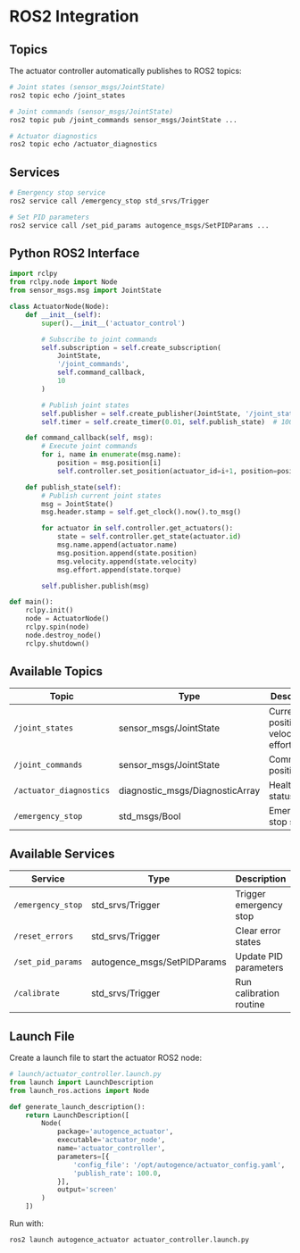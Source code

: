 # ROS2 Integration

## Topics

The actuator controller automatically publishes to ROS2 topics:

```bash
# Joint states (sensor_msgs/JointState)
ros2 topic echo /joint_states

# Joint commands (sensor_msgs/JointState)
ros2 topic pub /joint_commands sensor_msgs/JointState ...

# Actuator diagnostics
ros2 topic echo /actuator_diagnostics
```

## Services

```bash
# Emergency stop service
ros2 service call /emergency_stop std_srvs/Trigger

# Set PID parameters
ros2 service call /set_pid_params autogence_msgs/SetPIDParams ...
```

## Python ROS2 Interface

```python
import rclpy
from rclpy.node import Node
from sensor_msgs.msg import JointState

class ActuatorNode(Node):
    def __init__(self):
        super().__init__('actuator_control')

        # Subscribe to joint commands
        self.subscription = self.create_subscription(
            JointState,
            '/joint_commands',
            self.command_callback,
            10
        )

        # Publish joint states
        self.publisher = self.create_publisher(JointState, '/joint_states', 10)
        self.timer = self.create_timer(0.01, self.publish_state)  # 100Hz

    def command_callback(self, msg):
        # Execute joint commands
        for i, name in enumerate(msg.name):
            position = msg.position[i]
            self.controller.set_position(actuator_id=i+1, position=position)

    def publish_state(self):
        # Publish current joint states
        msg = JointState()
        msg.header.stamp = self.get_clock().now().to_msg()

        for actuator in self.controller.get_actuators():
            state = self.controller.get_state(actuator.id)
            msg.name.append(actuator.name)
            msg.position.append(state.position)
            msg.velocity.append(state.velocity)
            msg.effort.append(state.torque)

        self.publisher.publish(msg)

def main():
    rclpy.init()
    node = ActuatorNode()
    rclpy.spin(node)
    node.destroy_node()
    rclpy.shutdown()
```

## Available Topics

| Topic | Type | Description |
|-------|------|-------------|
| `/joint_states` | sensor_msgs/JointState | Current position, velocity, and effort |
| `/joint_commands` | sensor_msgs/JointState | Commanded positions |
| `/actuator_diagnostics` | diagnostic_msgs/DiagnosticArray | Health and status info |
| `/emergency_stop` | std_msgs/Bool | Emergency stop state |

## Available Services

| Service | Type | Description |
|---------|------|-------------|
| `/emergency_stop` | std_srvs/Trigger | Trigger emergency stop |
| `/reset_errors` | std_srvs/Trigger | Clear error states |
| `/set_pid_params` | autogence_msgs/SetPIDParams | Update PID parameters |
| `/calibrate` | std_srvs/Trigger | Run calibration routine |

## Launch File

Create a launch file to start the actuator ROS2 node:

```python
# launch/actuator_controller.launch.py
from launch import LaunchDescription
from launch_ros.actions import Node

def generate_launch_description():
    return LaunchDescription([
        Node(
            package='autogence_actuator',
            executable='actuator_node',
            name='actuator_controller',
            parameters=[{
                'config_file': '/opt/autogence/actuator_config.yaml',
                'publish_rate': 100.0,
            }],
            output='screen'
        )
    ])
```

Run with:
```bash
ros2 launch autogence_actuator actuator_controller.launch.py
```
